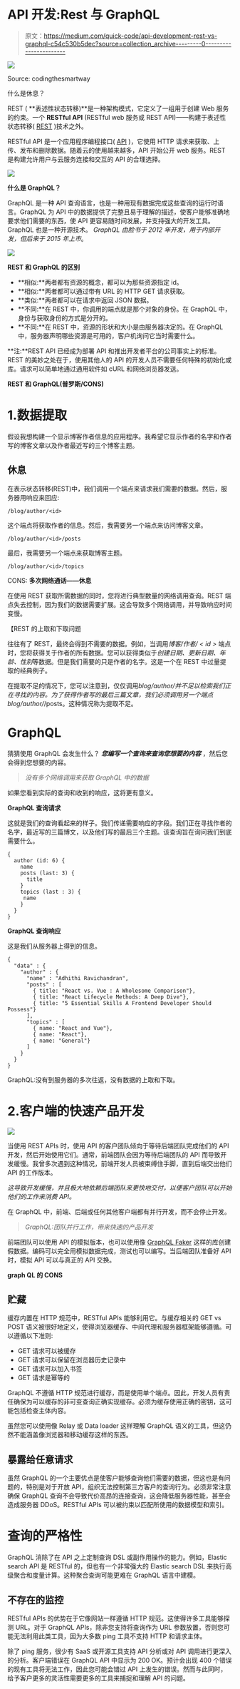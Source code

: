 # API 开发:Rest 与 GraphQL

> 原文：<https://medium.com/quick-code/api-development-rest-vs-graphql-c54c530b5dec?source=collection_archive---------0----------------------->

![](img/22752f15c6382c1990ebb0eaac296cbc.png)

Source: codingthesmartway

什么是休息？

REST ( **表述性状态转移)**是一种架构模式，它定义了一组用于创建 Web 服务的约束。一个 **RESTful API** (RESTful web 服务或 REST API)——构建于表述性状态转移( [REST](https://searchmicroservices.techtarget.com/definition/REST-representational-state-transfer) )技术之外。

RESTful API 是一个应用程序编程接口( [API](https://searchmicroservices.techtarget.com/definition/application-program-interface-API) )，它使用 HTTP 请求来获取、上传、发布和删除数据。随着云的使用越来越多，API 开始公开 web 服务。REST 是构建允许用户与云服务连接和交互的 API 的合理选择。

![](img/a7a86d11b44d25c3d81ee39f462e4532.png)

**什么是 GraphQL？**

GraphQL 是一种 API 查询语言，也是一种用现有数据完成这些查询的运行时语言。GraphQL 为 API 中的数据提供了完整且易于理解的描述，使客户能够准确地要求他们需要的东西，使 API 更容易随时间发展，并支持强大的开发工具。GraphQL 也是一种开源技术。 *GraphQL 由脸书于 2012 年开发，用于内部开发，但后来于 2015 年上市*。

![](img/3bf225021aec960b4d32287b58c28842.png)

**REST 和 GraphQL 的区别**

*   **相似:**两者都有资源的概念，都可以为那些资源指定 id。
*   **相似:**两者都可以通过带有 URL 的 HTTP GET 请求获取。
*   **类似:**两者都可以在请求中返回 JSON 数据。
*   **不同:**在 REST 中，你调用的端点就是那个对象的身份。在 GraphQL 中，身份与获取身份的方式是分开的。
*   **不同:**在 REST 中，资源的形状和大小是由服务器决定的。在 GraphQL 中，服务器声明哪些资源是可用的，客户机询问它当时需要什么。

**注:**REST API 已经成为部署 API 和推出开发者平台的公司事实上的标准。REST 的美妙之处在于，使用其他人的 API 的开发人员不需要任何特殊的初始化或库。请求可以简单地通过通用软件如 cURL 和网络浏览器发送。

**REST 和 GraphQL(普罗斯/CONS)**

# 1.数据提取

假设我想构建一个显示博客作者信息的应用程序。我希望它显示作者的名字和作者写的博客文章以及作者最近写的三个博客主题。

## 休息

在表示状态转移(REST)中，我们调用一个端点来请求我们需要的数据。然后，服务器用响应来回应:

```
/blog/author/<id>
```

这个端点将获取作者的信息。然后，我需要另一个端点来访问博客文章。

```
/blog/author/<id>/posts
```

最后，我需要另一个端点来获取博客主题。

```
/blog/author/<id>/topics
```

CONS: **多次网络通话——休息**

在使用 REST 获取所需数据的同时，您将进行典型数量的网络调用查询。REST 端点失去控制，因为我们的数据需要扩展。这会导致多个网络调用，并导致响应时间变慢。

【REST 的上取和下取问题

往往有了 REST，最终会得到不需要的数据。例如，当调用*博客/作者/ < id >* 端点时，您将获得关于作者的所有数据。您可以获得类似于*创建日期、更新日期、年龄、性别*等数据。但是我们需要的只是作者的名字。这是一个在 REST 中过量提取的经典例子。

在提取不足的情况下，您可以注意到，仅仅调用*blog/author/<id>*并不足以检索我们正在寻找的内容。为了获得作者写的最后三篇文章，我们必须调用另一个端点*blog/author/<id>*/posts。这种情况称为提取不足。

# GraphQL

猜猜使用 GraphQL 会发生什么？ ***您编写一个查询来查询您想要的内容*** ，然后您会得到您想要的内容。

> *没有多个网络调用来获取 GraphQL 中的数据*

如果您看到实际的查询和收到的响应，这将更有意义。

**GraphQL 查询请求**

这就是我们的查询看起来的样子。我们传递需要响应的字段。我们正在寻找作者的名字，最近写的三篇博文，以及他们写的最后三个主题。该查询旨在询问我们到底需要什么。

```
{
  author (id: 6) {
    name 
    posts (last: 3) {
      title
    }
    topics (last : 3) {
     name
    }
  }
}
```

**GraphQL 查询响应**

这是我们从服务器上得到的信息。

```
{
  "data" : {
    "author" : {
      "name" : "Adhithi Ravichandran",
      "posts" : [
        { title: "React vs. Vue : A Wholesome Comparison"},
        { title: "React Lifecycle Methods: A Deep Dive"},
        { title: "5 Essential Skills A Frontend Developer Should Possess"}
      ],
      "topics" : [
        { name: "React and Vue"},
        { name: "React"},
        { name: "General"}
      ]
    }
  }
}
```

GraphQL:没有到服务器的多次往返，没有数据的上取和下取。

# 2.客户端的快速产品开发

![](img/14961acb96970c227a1ec79de235fbdf.png)

当使用 REST APIs 时，使用 API 的客户团队倾向于等待后端团队完成他们的 API 开发，然后开始使用它们。通常，前端团队会因为等待后端团队的 API 而导致开发缓慢。我曾多次遇到这种情况，前端开发人员被束缚住手脚，直到后端交出他们 API 的工作版本。

*这导致开发缓慢，并且极大地依赖后端团队来更快地交付，以便客户团队可以开始他们的工作来消费 API。*

在 GraphQL 中，前端、后端或任何其他客户端都有并行开发，而不会停止开发。

> *GraphQL:团队并行工作，带来快速的产品开发*

前端团队可以使用 API 的模拟版本，也可以使用像 [GraphQL Faker](https://github.com/APIs-guru/graphql-faker) 这样的库创建假数据。编码可以完全用模拟数据完成，测试也可以编写。当后端团队准备好 API 时，模拟 API 可以与真正的 API 交换。

**graph QL 的 CONS**

## 贮藏

缓存内置在 HTTP 规范中，RESTful APIs 能够利用它。与缓存相关的 GET vs POST 语义被很好地定义，使得浏览器缓存、中间代理和服务器框架能够遵循。可以遵循以下准则:

*   GET 请求可以被缓存
*   GET 请求可以保留在浏览器历史记录中
*   GET 请求可以加入书签
*   GET 请求是幂等的

GraphQL 不遵循 HTTP 规范进行缓存，而是使用单个端点。因此，开发人员有责任确保为可以缓存的非可变查询正确实现缓存。必须为缓存使用正确的密钥，这可能包括检查主体内容。

虽然您可以使用像 Relay 或 Data loader 这样理解 GraphQL 语义的工具，但这仍然不能涵盖像浏览器和移动缓存这样的东西。

## 暴露给任意请求

虽然 GraphQL 的一个主要优点是使客户能够查询他们需要的数据，但这也是有问题的，特别是对于开放 API，组织无法控制第三方客户的查询行为。必须非常注意确保 GraphQL 查询不会导致代价高昂的连接查询，这会降低服务器性能，甚至会造成服务器 DDoS。RESTful APIs 可以被约束以匹配所使用的数据模型和索引。

# 查询的严格性

GraphQL 消除了在 API 之上定制查询 DSL 或副作用操作的能力。例如，Elastic search API 是 RESTful 的，但也有一个非常强大的 Elastic search DSL 来执行高级聚合和度量计算。这种聚合查询可能更难在 GraphQL 语言中建模。

## 不存在的监控

RESTful APIs 的优势在于它像网站一样遵循 HTTP 规范。这使得许多工具能够探测 URL。对于 GraphQL APIs，除非您支持将查询作为 URL 参数放置，否则您可能无法利用此类工具，因为大多数 ping 工具不支持 HTTP 和请求主体。

除了 ping 服务，很少有 SaaS 或开源工具支持 API 分析或对 API 调用进行更深入的分析。客户端错误在 GraphQL API 中显示为 200 OK。预计会出现 400 个错误的现有工具将无法工作，因此您可能会错过 API 上发生的错误。然而与此同时，给予客户更多的灵活性需要更多的工具来捕捉和理解 API 的问题。